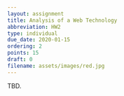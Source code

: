 ```yaml
---
layout: assignment
title: Analysis of a Web Technology
abbreviation: HW2
type: individual
due_date: 2020-01-15
ordering: 2
points: 15
draft: 0
filename: assets/images/red.jpg
---
```


TBD.